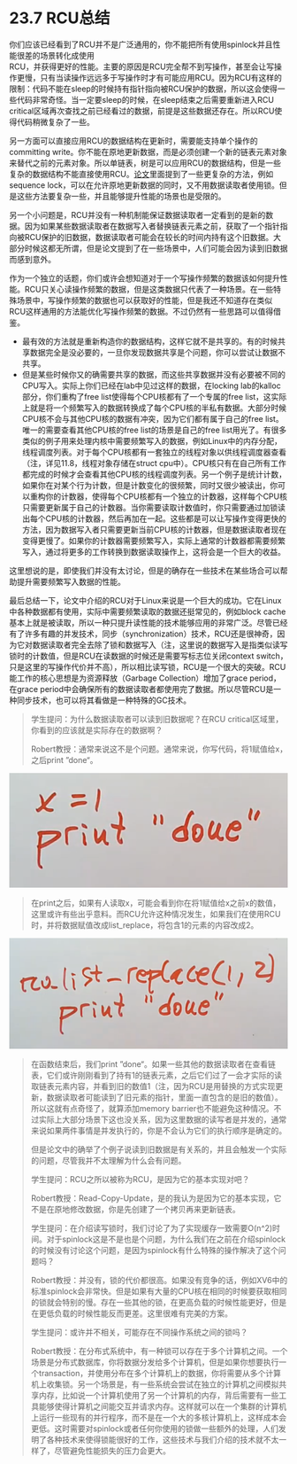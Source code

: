# 23.7 RCU总结

你们应该已经看到了RCU并不是广泛通用的，你不能把所有使用spinlock并且性能很差的场景转化成使用  
RCU，并获得更好的性能。主要的原因是RCU完全帮不到写操作，甚至会让写操作更慢，只有当读操作远远多于写操作时才有可能应用RCU。因为RCU有这样的限制：代码不能在sleep的时候持有指针指向被RCU保护的数据，所以这会使得一些代码非常奇怪。当一定要sleep的时候，在sleep结束之后需要重新进入RCU critical区域再次查找之前已经看过的数据，前提是这些数据还存在。所以RCU使得代码稍微复杂了一些。

另一方面可以直接应用RCU的数据结构在更新时，需要能支持单个操作的committing write。你不能在原地更新数据，而是必须创建一个新的链表元素对象来替代之前的元素对象。所以单链表，树是可以应用RCU的数据结构，但是一些复杂的数据结构不能直接使用RCU。[论文](https://pdos.csail.mit.edu/6.828/2020/readings/rcu-decade-later.pdf)里面提到了一些更复杂的方法，例如sequence lock，可以在允许原地更新数据的同时，又不用数据读取者使用锁。但是这些方法要复杂一些，并且能够提升性能的场景也是受限的。

另一个小问题是，RCU并没有一种机制能保证数据读取者一定看到的是新的数据。因为如果某些数据读取者在数据写入者替换链表元素之前，获取了一个指针指向被RCU保护的旧数据，数据读取者可能会在较长的时间内持有这个旧数据。大部分时候这都无所谓，但是论文提到了在一些场景中，人们可能会因为读到旧数据而感到意外。

作为一个独立的话题，你们或许会想知道对于一个写操作频繁的数据该如何提升性能。RCU只关心读操作频繁的数据，但是这类数据只代表了一种场景。在一些特殊场景中，写操作频繁的数据也可以获取好的性能，但是我还不知道存在类似RCU这样通用的方法能优化写操作频繁的数据。不过仍然有一些思路可以值得借鉴。

* 最有效的方法就是重新构造你的数据结构，这样它就不是共享的。有的时候共享数据完全是没必要的，一旦你发现数据共享是个问题，你可以尝试让数据不共享。
* 但是某些时候你又的确需要共享的数据，而这些共享数据并没有必要被不同的CPU写入。实际上你们已经在lab中见过这样的数据，在locking lab的kalloc部分，你们重构了free list使得每个CPU核都有了一个专属的free list，这实际上就是将一个频繁写入的数据转换成了每个CPU核的半私有数据。大部分时候CPU核不会与其他CPU核的数据有冲突，因为它们都有属于自己的free list。唯一的需要查看其他CPU核的free list的场景是自己的free list用光了。有很多类似的例子用来处理内核中需要频繁写入的数据，例如Linux中的内存分配，线程调度列表。对于每个CPU核都有一套独立的线程对象以供线程调度器查看（注，详见11.8，线程对象存储在struct cpu中）。CPU核只有在自己所有工作都完成的时候才会查看其他CPU核的线程调度列表。另一个例子是统计计数，如果你在对某个行为计数，但是计数变化的很频繁，同时又很少被读出，你可以重构你的计数器，使得每个CPU核都有一个独立的计数器，这样每个CPU核只需要更新属于自己的计数器。当你需要读取计数值时，你只需要通过加锁读出每个CPU核的计数器，然后再加在一起。这些都是可以让写操作变得更快的方法，因为数据写入者只需要更新当前CPU核的计数器，但是数据读取者现在变得更慢了。如果你的计数器需要频繁写入，实际上通常的计数器都需要频繁写入，通过将更多的工作转换到数据读取操作上，这将会是一个巨大的收益。

这里想说的是，即使我们并没有太讨论，但是的确存在一些技术在某些场合可以帮助提升需要频繁写入数据的性能。

最后总结一下，论文中介绍的RCU对于Linux来说是一个巨大的成功。它在Linux中各种数据都有使用，实际中需要频繁读取的数据还挺常见的，例如block cache基本上就是被读取，所以一种只提升读性能的技术能够应用的非常广泛。尽管已经有了许多有趣的并发技术，同步（synchronization）技术，RCU还是很神奇，因为它对数据读取者完全去除了锁和数据写入（注，这里说的数据写入是指类似读写锁时的计数值，但是RCU在读数据的时候还是需要写标志位关闭context switch，只是这里的写操作代价并不高），所以相比读写锁，RCU是一个很大的突破。RCU能工作的核心思想是为资源释放（Garbage Collection）增加了grace period，在grace period中会确保所有的数据读取者都使用完了数据。所以尽管RCU是一种同步技术，也可以将其看做是一种特殊的GC技术。

> 学生提问：为什么数据读取者可以读到旧数据呢？在RCU critical区域里，你看到的应该就是实际存在的数据啊？
>
> Robert教授：通常来说这不是个问题。通常来说，你写代码，将1赋值给x，之后print ”done“。

![](../.gitbook/assets/image%20%28710%29.png)

> 在print之后，如果有人读取x，可能会看到你在将1赋值给x之前x的数值，这里或许有些出乎意料。而RCU允许这种情况发生，如果我们在使用RCU时，并将数据赋值改成list\_replace，将包含1的元素的内容改成2。

![](../.gitbook/assets/image%20%28713%29.png)

> 在函数结束后，我们print ”done“。如果一些其他的数据读取者在查看链表，它们或许刚刚看到了持有1的链表元素，之后它们过了一会才实际的读取链表元素内容，并看到旧的数值1（注，因为RCU是用替换的方式实现更新，数据读取者可能读到了旧元素的指针，里面一直包含的是旧的数值）。所以这就有点奇怪了，就算添加memory barrier也不能避免这种情况。不过实际上大部分场景下这也没关系，因为这里数据的读写者是并发的，通常来说如果两件事情是并发执行的，你是不会认为它们的执行顺序是确定的。
>
> 但是论文中的确举了个例子说读到旧数据是有关系的，并且会触发一个实际的问题，尽管我并不太理解为什么会有问题。
>
> 学生提问：RCU之所以被称为RCU，是因为它的基本实现对吧？
>
> Robert教授：Read-Copy-Update，是的我认为是因为它的基本实现，它不是在原地修改数据，你是先创建了一个拷贝再来更新链表。
>
> 学生提问：在介绍读写锁时，我们讨论了为了实现缓存一致需要O\(n^2\)时间。对于spinlock这是不是也是个问题，为什么我们在之前在介绍spinlock的时候没有讨论这个问题，是因为spinlock有什么特殊的操作解决了这个问题吗？
>
> Robert教授：并没有，锁的代价都很高。如果没有竞争的话，例如XV6中的标准spinlock会非常快。但是如果有大量的CPU核在相同的时候要获取相同的锁就会特别的慢。存在一些其他的锁，在更高负载的时候性能更好，但是在更低负载的时候性能反而更差。这里很难有完美的方案。
>
> 学生提问：或许并不相关，可能存在不同操作系统之间的锁吗？
>
> Robert教授：在分布式系统中，有一种锁可以存在于多个计算机之间。一个场景是分布式数据库，你将数据分发给多个计算机，但是如果你想要执行一个transaction，并使用分布在多个计算机上的数据，你将需要从多个计算机上收集锁。另一个场景是，有一些系统会尝试在独立的计算机之间模拟共享内存，比如说一个计算机使用了另一个计算机的内存，背后需要有一些工具能够使得计算机之间能交互并请求内存。这样就可以在一个集群的计算机上运行一些现有的并行程序，而不是在一个大的多核计算机上，这样成本会更低。这时需要对spinlock或者任何你使用的锁做一些额外的处理，人们发明了各种技术来使得锁能很好的工作，这些技术与我们介绍的技术就不太一样了，尽管避免性能损失的压力会更大。

